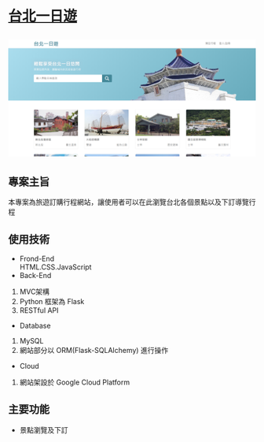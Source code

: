 # [台北一日遊](https://travel.shauncc.site/)
![img](homepage.PNG)
---
## 專案主旨
本專案為旅遊訂購行程網站，讓使用者可以在此瀏覽台北各個景點以及下訂導覽行程
## 使用技術
* Frond-End  
HTML.CSS.JavaScript
* Back-End  
1. MVC架構  
2. Python 框架為 Flask  
3. RESTful API
* Database  
1. MySQL
2. 網站部分以 ORM(Flask-SQLAlchemy) 進行操作
* Cloud
1. 網站架設於 Google Cloud Platform
## 主要功能
* 景點瀏覽及下訂
